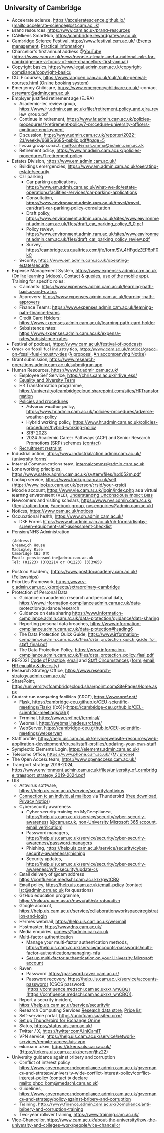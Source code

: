 ## University of Cambridge

* Accelerate science, <https://acceleratescience.github.io/> (<mailto:accelerate-science@cst.cam.ac.uk>)
* Brand resources, <https://www.cam.ac.uk/brand-resources>
* CAMbens SmartHub, <https://cambridge.rewardgateway.co.uk>
* Cambridge Science Festival, <https://www.festival.cam.ac.uk/> ([Events management](https://webservices.admin.cam.ac.uk/events/admin), [Practical information](https://www.cam.ac.uk/public-engagement/get-involved/cambridge-festival-coordinators-page))
* Chancellor's first annual address @[YouTube](https://www.youtube.com/watch?v=niWi39UG-ls) (<https://www.cam.ac.uk/news/people-climate-and-a-national-role-for-cambridge-are-a-focus-of-vice-chancellors-first-annual>)
* Copyright basics, <https://www.legal.admin.cam.ac.uk/copyright-compliance/copyright-basics>
* CULP courses, <https://www.langcen.cam.ac.uk/culp/culp-general-courses.html> ([Online booking system](https://www.training.cam.ac.uk/lc/theme/CULP?providerId=399495))
* Emergency Childcare, <https://www.emergencychildcare.co.uk/> (contact <csreward@admin.cam.ac.uk>)
* Employer justified retirement age (EJRA)
    - Academic-led review group, <https://www.hr.admin.cam.ac.uk/files/retirement_policy_and_ejra_review_group.pdf>
    - Continue in retirement, <https://www.hr.admin.cam.ac.uk/policies-procedures/1-retirement-policy/7-procedure-university-officers-continue-employment>
    - Discussion, <https://www.admin.cam.ac.uk/reporter/2022-23/weekly/6685/6685-public.pdf#page=5>
    - Focus group conact, <mailto:internalcomms@admin.cam.ac.uk>
    - Retirement policy, <https://www.hr.admin.cam.ac.uk/policies-procedures/1-retirement-policy>
* Estates Division, <https://www.em.admin.cam.ac.uk/>
    - Buildings emergencies, <https://www.em.admin.cam.ac.uk/operating-estate/security>
    - Car parking
        + Car parking applications, <https://www.em.admin.cam.ac.uk/what-we-do/estate-operations/facilities-services/car-parking-applications>
        + Consultation, <https://www.environment.admin.cam.ac.uk/travel/travel-car/draft-car-parking-policy-consultation>
        + Draft policy, <https://www.environment.admin.cam.ac.uk/sites/www.environment.admin.cam.ac.uk/files/draft_car_parking_policy_6_0.pdf>
        + Policy review, <https://www.environment.admin.cam.ac.uk/sites/www.environment.admin.cam.ac.uk/files/draft_car_parking_policy_review.pdf>
        + Survey, <https://cambridge.eu.qualtrics.com/jfe/form/SV_4HFgdzZEP6pF0kC>
    - Security, <https://www.em.admin.cam.ac.uk/operating-estate/security>
* Expense Management System, <https://www.expenses.admin.cam.ac.uk> ([Online learning](https://www.expenses.admin.cam.ac.uk/learning-paths) ([videos](https://web.microsoftstream.com/video/8a1386a4-6615-4f8f-8f27-cf08d6e541b6)), [Contact](mailto:expensesproject@admin.cam.ac.uk) & [queries](mailto:concur_enquiries@admin.cam.ac.uk), [use of the mobile app](https://www.expenses.admin.cam.ac.uk/learning-path-mobile-app)). Training for specific roles:
    - Claimants: <https://www.expenses.admin.cam.ac.uk/learning-path-basics-and-claims>
    - Approvers: <https://www.expenses.admin.cam.ac.uk/learning-path-approvers>
    - Finance Teams: <https://www.expenses.admin.cam.ac.uk/learning-path-finance-teams>
    - Credit Card Holders: <https://www.expenses.admin.cam.ac.uk/learning-path-card-holder>
    - Subsistence rates: <https://www.expenses.admin.cam.ac.uk/expense-rates/subsistence-rates>
* Festival of podcast, <https://www.cam.ac.uk/festival-of-podcasts>
* Grace on fossil fuel industry ties, <https://www.cam.ac.uk/notices/grace-on-fossil-fuel-industry-ties> ([A proposal](https://www.admin.cam.ac.uk/reporter/2021-22/weekly/6666/6666-public.pdf#page=6), [An accompanying Notice](https://www.reporter.admin.cam.ac.uk/files/ffstudy-jul2023.pdf))
* Grant submission, <https://www.research-operations.admin.cam.ac.uk/submitgrantapp>
* Human Resources, <https://www.hr.admin.cam.ac.uk/>
    - Employee Self Service, <https://chris.cam.ac.uk/hrlive_ess/>
    - [Equality and Diversity Team](mailto:equality@admin.cam.ac.uk")
    - HR Transformation programme, <https://universityofcambridgecloud.sharepoint.com/sites/HRTransformation>
    - [Policies and procedures](https://www.hr.admin.cam.ac.uk/policies-procedures)
        + Adverse weather policy, <https://www.hr.admin.cam.ac.uk/policies-procedures/adverse-weather-policy>
        + Hybrid working policy, <https://www.hr.admin.cam.ac.uk/policies-procedures/hybrid-working-policy>
        + SRP [2023](https://www.hr.admin.cam.ac.uk/policies-procedures/senior-research-promotions-procedures-and-guidance-2023)
        + 2024 Academic Career Pathways (ACP) and Senior Research Promotions (SRP) schemes ([contact](mailto:CSReward@admin.cam.ac.uk))
    - [Recruitment restraint](https://www.hr.admin.cam.ac.uk/recruitment_protocol_2020_21)
* Industrial action, <https://www.industrialaction.admin.cam.ac.uk/> ([university forms](https://www.industrialaction.admin.cam.ac.uk/forms))
* Internal Communications team, <internalcomms@admin.cam.ac.uk>
* Lone working principles, <https://www.safety.admin.cam.ac.uk/system/files/hsd052m.pdf>
* Lookup service, <https://www.lookup.cam.ac.uk/self> (<https://www.lookup.cam.ac.uk/person/crsid/your-crsid>)
* Moodle account, <https://www.vle.cam.ac.uk/login/index.php> as a virtual learning environment (VLE), [Understanding Unconscious/Implicit Bias](https://www.equality.admin.cam.ac.uk/training-overview/understanding-unconscious-implicit-bias)
* Newcomers and visiting scholars, <https://www.nvs.admin.cam.ac.uk/> ([Registration form](https://www.nvs.admin.cam.ac.uk/form/registration-form-v2), [Facebook group](https://www.facebook.com/groups/41435817577/), <nvs.enquiries@admin.cam.ac.uk>)
* Notices, <https://www.cam.ac.uk/notices>
* Occupational health, <https://www.oh.admin.cam.ac.uk/>
    - DSE Forms <https://www.oh.admin.cam.ac.uk/oh-forms/display-screen-equipment-self-assessment-checklist>
* Pension/NHS Administration
    ```
    (Address)
    Greenwich House
    Madingley Rise
    Cambridge CB3 0TX
    Email: pensionsonline@admin.cam.ac.uk
    Tel: (01223) (3)32214 or (01223) (3)39658
    ```
* Postdoc Academy, [<https://www.postdocacademy.cam.ac.uk/> ([Fellowships](https://www.postdocacademy.cam.ac.uk/professional-opportunities/fellowships))
* Priorities Framework, <https://www.v-c.admin.cam.ac.uk/projects/extraordinary-cambridge>
* Protection of Personal Data
    - Guidance on academic research and personal data, <https://www.information-compliance.admin.cam.ac.uk/data-protection/guidance/research>
    - Guidance on data sharing <https://www.information-compliance.admin.cam.ac.uk/data-protection/guidance/data-sharing>
    - Reporting personal data breaches, <https://www.information-compliance.admin.cam.ac.uk/data-protection#heading6>
    - The Data Protection Quick Guide, <https://www.information-compliance.admin.cam.ac.uk/files/data_protection_quick_guide_for_staff_final.pdf>
    - The Data Protection Policy, <https://www.information-compliance.admin.cam.ac.uk/files/data_protection_policy_final.pdf>
* REF2021 [Code of Practice](https://www.ref.admin.cam.ac.uk/sites/www.ref.admin.cam.ac.uk/files/revised_code_of_practice_170919_clean.pdf), <a href="mailto:REF2021@admin.cam.ac.uk">email</a> and [Staff Circumstances](https://www.ref.admin.cam.ac.uk/code-practice/staff-circumstances) ([form](https://www.ref.admin.cam.ac.uk/code-practice/staff-eligibility), <a href="mailto:(REF2021staffcircumstances@admin.cam.ac.uk">email</a>, <a href="mailto:Gina.Warren@admin.cam.ac.uk">HR equality & diversity</a>)
* Research Strategy Office, <https://www.research-strategy.admin.cam.ac.uk/>
* SharePoint, <https://universityofcambridgecloud.sharepoint.com/SitePages/Home.aspx>
* Student run computing facilities (SRCF), <https://www.srcf.net/>
    - Flask, <https://cambridge-ceu.github.io/CEU-scientific-meetings/Flask/> ([c6](<https://cambridge-ceu.github.io/CEU-scientific-meetings/c6/))
    - Terminal, <https://www.srcf.net/terminal/>
    - Webmail, <https://webmail.hades.srcf.net/>
    - WebServer, <https://cambridge-ceu.github.io/CEU-scientific-meetings/webserver/>
* Staff profile, <https://help.uis.cam.ac.uk/service/website-resources/web-application-development/drupal/staff-profiles/updating-your-own-staff>
* Symplectic Elements Login, <https://elements.admin.cam.ac.uk/>
* Telecoms Office, <https://www.phone.cam.ac.uk/> ([My phone](https://my.phone.cam.ac.uk/myphone/calls))
* The Open Access team, <https://www.openaccess.cam.ac.uk/>
* Transport strategy 2019-2024, <https://www.environment.admin.cam.ac.uk/files/university_of_cambridge_transport_strategy_2019-2024.pdf>
* UIS
    - Antivirus software, <https://help.uis.cam.ac.uk/service/security/antivirus>
    - [Connection to an individual mailbox](https://help.uis.cam.ac.uk/service/collaboration/365/exchange-online/how-access-your-mailbox/set-thunderbird-exchange-online) via Thunderbird ([free download](https://www.thunderbird.net/en-GB/), [Privacy Notice](https://www.mozilla.org/en-US/privacy/thunderbird/))
    - Cybersecurity awareness
        - Cyber security training on MyCompliance, <https://help.uis.cam.ac.uk/service/security/cyber-security-awareness> ([@cam.ac.uk](https://tinyurl.com/mr2f5u49), [non-University Microsoft 365 account](https://help.uis.cam.ac.uk/mycompliance-e-learning-platform#login), [email verification](https://help.uis.cam.ac.uk/cyber-security-training-email))
        - Password managers, <https://help.uis.cam.ac.uk/service/security/cyber-security-awareness/password-managers>
        - Phishing, <https://help.uis.cam.ac.uk/service/security/cyber-security-awareness/phishing>
        - Security updates, <https://help.uis.cam.ac.uk/service/security/cyber-security-awareness/wfh-security/update-os>
    - Email delivery of @cam address <https://confluence.medschl.cam.ac.uk/x/gwtCBQ>
    - Email policy, <https://help.uis.cam.ac.uk/email-policy> (contact <isc@admin.cam.ac.uk> for questions)
    - GitHub education programme, <https://help.uis.cam.ac.uk/news/github-education>
    - Google account, <https://help.uis.cam.ac.uk/service/collaboration/workspace/registration-and-login>
    - Hermes webmail, <https://help.uis.cam.ac.uk/webmail>
    - Hostmaster, <https://www.dns.cam.ac.uk/>
    - Media enquiries, <ucnews@admin.cam.ac.uk>
    - Multi-factor authentication
        - Manage your multi-factor authentication methods, <https://help.uis.cam.ac.uk/service/accounts-passwords/multi-factor-authentication/managing-mfa>
        - [Set up multi-factor authentication on your University Microsoft account](https://help.uis.cam.ac.uk/service/accounts-passwords/set-multi-factor-authentication-your-university-microsoft-account)
    - Raven
        - Password, <https://password.raven.cam.ac.uk/>
        - Password recovery, <https://help.uis.cam.ac.uk/service/accounts-passwords> (CSCS password: [https://confluence.medschl.cam.ac.uk/x/_whCBQ](https://confluence.medschl.cam.ac.uk/x/_whCBQ)).
    - Report a security incident, <https://help.uis.cam.ac.uk/service/security/ir>
    - Research Computing Services [Research data store](https://www.hpc.cam.ac.uk/research-data-storage-services/research-data-store), [Price list](https://www.hpc.cam.ac.uk/research-data-storage-services/price-list)
    - Self-service portal, <https://uniofcam.saasiteu.com/>
    - [Set up Thunderbird for Exchange Online ](https://help.uis.cam.ac.uk/service/collaboration/365/exchange-online/how-access-your-mailbox/set-thunderbird-exchange-online)
    - Status, <https://status.uis.cam.ac.uk/>
    - Twitter / X, <https://twitter.com/UniCamIT>
    - VPN service, <https://help.uis.cam.ac.uk/service/network-services/remote-access/uis-vpn>
    - eduroam token, <https://tokens.uis.cam.ac.uk/> (<https://tokens.uis.cam.ac.uk/person/jhz22>)
* University guidance against bribery and corruption
    - Conflict of interest policy, <https://www.governanceandcompliance.admin.cam.ac.uk/governance-and-strategy/university-wide-conflict-interest-policy/conflict-interest-policy> (contact to declare <mailto:phpc_bom@medschl.cam.ac.uk>)
    - Guidelines, <https://www.governanceandcompliance.admin.cam.ac.uk/governance-and-strategy/policy-against-bribery-and-corruption>
    - Training, <https://www.finance.admin.cam.ac.uk/Compliance/anti-bribery-and-corruption-training>
    - Two-year rollover training, <https://www.training.cam.ac.uk/>
* Vice-Chancellor, <https://www.cam.ac.uk/about-the-university/how-the-university-and-colleges-work/people/vice-chancellor>
